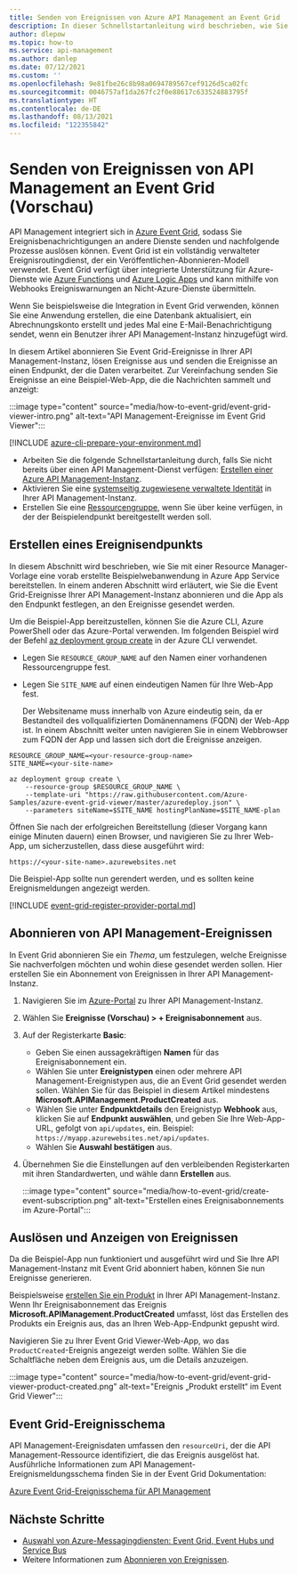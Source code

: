 ```yaml
---
title: Senden von Ereignissen von Azure API Management an Event Grid
description: In dieser Schnellstartanleitung wird beschrieben, wie Sie Event Grid-Ereignisse für Ihre Azure API Management-Instanz aktivieren und dann Ereignisse an eine Beispielanwendung senden.
author: dlepow
ms.topic: how-to
ms.service: api-management
ms.author: danlep
ms.date: 07/12/2021
ms.custom: ''
ms.openlocfilehash: 9e81fbe26c8b98a0694789567cef9126d5ca02fc
ms.sourcegitcommit: 0046757af1da267fc2f0e88617c633524883795f
ms.translationtype: HT
ms.contentlocale: de-DE
ms.lasthandoff: 08/13/2021
ms.locfileid: "122355842"
---
```

# <a name="send-events-from-api-management-to-event-grid-preview"></a>Senden von Ereignissen von API Management an Event Grid (Vorschau)

API Management integriert sich in [Azure Event Grid](../event-grid/overview.md), sodass Sie Ereignisbenachrichtigungen an andere Dienste senden und nachfolgende Prozesse auslösen können. Event Grid ist ein vollständig verwalteter Ereignisroutingdienst, der ein Veröffentlichen-Abonnieren-Modell verwendet. Event Grid verfügt über integrierte Unterstützung für Azure-Dienste wie [Azure Functions](../azure-functions/functions-overview.md) und [Azure Logic Apps](../logic-apps/logic-apps-overview.md) und kann mithilfe von Webhooks Ereigniswarnungen an Nicht-Azure-Dienste übermitteln.

Wenn Sie beispielsweise die Integration in Event Grid verwenden, können Sie eine Anwendung erstellen, die eine Datenbank aktualisiert, ein Abrechnungskonto erstellt und jedes Mal eine E-Mail-Benachrichtigung sendet, wenn ein Benutzer ihrer API Management-Instanz hinzugefügt wird.

In diesem Artikel abonnieren Sie Event Grid-Ereignisse in Ihrer API Management-Instanz, lösen Ereignisse aus und senden die Ereignisse an einen Endpunkt, der die Daten verarbeitet. Zur Vereinfachung senden Sie Ereignisse an eine Beispiel-Web-App, die die Nachrichten sammelt und anzeigt:

:::image type="content" source="media/how-to-event-grid/event-grid-viewer-intro.png" alt-text="API Management-Ereignisse im Event Grid Viewer":::

[!INCLUDE [azure-cli-prepare-your-environment.md](../../includes/azure-cli-prepare-your-environment.md)]
- Arbeiten Sie die folgende Schnellstartanleitung durch, falls Sie nicht bereits über einen API Management-Dienst verfügen: [Erstellen einer Azure API Management-Instanz](get-started-create-service-instance.md).
- Aktivieren Sie eine [systemseitig zugewiesene verwaltete Identität](api-management-howto-use-managed-service-identity.md#create-a-system-assigned-managed-identity) in Ihrer API Management-Instanz.
- Erstellen Sie eine [Ressourcengruppe](../azure-resource-manager/management/manage-resource-groups-portal.md#create-resource-groups), wenn Sie über keine verfügen, in der der Beispielendpunkt bereitgestellt werden soll.

## <a name="create-an-event-endpoint"></a>Erstellen eines Ereignisendpunkts

In diesem Abschnitt wird beschrieben, wie Sie mit einer Resource Manager-Vorlage eine vorab erstellte Beispielwebanwendung in Azure App Service bereitstellen. In einem anderen Abschnitt wird erläutert, wie Sie die Event Grid-Ereignisse Ihrer API Management-Instanz abonnieren und die App als den Endpunkt festlegen, an den Ereignisse gesendet werden.

Um die Beispiel-App bereitzustellen, können Sie die Azure CLI, Azure PowerShell oder das Azure-Portal verwenden. Im folgenden Beispiel wird der Befehl [az deployment group create](/cli/azure/deployment/group#az_deployment_group_create) in der Azure CLI verwendet.

* Legen Sie `RESOURCE_GROUP_NAME` auf den Namen einer vorhandenen Ressourcengruppe fest.
* Legen Sie `SITE_NAME` auf einen eindeutigen Namen für Ihre Web-App fest.

  Der Websitename muss innerhalb von Azure eindeutig sein, da er Bestandteil des vollqualifizierten Domänennamens (FQDN) der Web-App ist. In einem Abschnitt weiter unten navigieren Sie in einem Webbrowser zum FQDN der App und lassen sich dort die Ereignisse anzeigen.

```azurecli-interactive
RESOURCE_GROUP_NAME=<your-resource-group-name>
SITE_NAME=<your-site-name>

az deployment group create \
    --resource-group $RESOURCE_GROUP_NAME \
    --template-uri "https://raw.githubusercontent.com/Azure-Samples/azure-event-grid-viewer/master/azuredeploy.json" \
    --parameters siteName=$SITE_NAME hostingPlanName=$SITE_NAME-plan
```

Öffnen Sie nach der erfolgreichen Bereitstellung (dieser Vorgang kann einige Minuten dauern) einen Browser, und navigieren Sie zu Ihrer Web-App, um sicherzustellen, dass diese ausgeführt wird:

`https://<your-site-name>.azurewebsites.net`

Die Beispiel-App sollte nun gerendert werden, und es sollten keine Ereignismeldungen angezeigt werden.

[!INCLUDE [event-grid-register-provider-portal.md](../../includes/event-grid-register-provider-portal.md)]

## <a name="subscribe-to-api-management-events"></a>Abonnieren von API Management-Ereignissen

In Event Grid abonnieren Sie ein *Thema*, um festzulegen, welche Ereignisse Sie nachverfolgen möchten und wohin diese gesendet werden sollen. Hier erstellen Sie ein Abonnement von Ereignissen in Ihrer API Management-Instanz.

1. Navigieren Sie im [Azure-Portal](https://portal.azure.com) zu Ihrer API Management-Instanz.
1. Wählen Sie **Ereignisse (Vorschau) > + Ereignisabonnement** aus. 
1. Auf der Registerkarte **Basic**:
    * Geben Sie einen aussagekräftigen **Namen** für das Ereignisabonnement ein.
    * Wählen Sie unter **Ereignistypen** einen oder mehrere API Management-Ereignistypen aus, die an Event Grid gesendet werden sollen. Wählen Sie für das Beispiel in diesem Artikel mindestens **Microsoft.APIManagement.ProductCreated** aus. 
    * Wählen Sie unter **Endpunktdetails** den Ereignistyp **Webhook** aus, klicken Sie auf **Endpunkt auswählen**, und geben Sie Ihre Web-App-URL, gefolgt von `api/updates`, ein. Beispiel: `https://myapp.azurewebsites.net/api/updates`.
    * Wählen Sie **Auswahl bestätigen** aus.
1. Übernehmen Sie die Einstellungen auf den verbleibenden Registerkarten mit ihren Standardwerten, und wähle dann **Erstellen** aus.

    :::image type="content" source="media/how-to-event-grid/create-event-subscription.png" alt-text="Erstellen eines Ereignisabonnements im Azure-Portal":::

## <a name="trigger-and-view-events"></a>Auslösen und Anzeigen von Ereignissen

Da die Beispiel-App nun funktioniert und ausgeführt wird und Sie Ihre API Management-Instanz mit Event Grid abonniert haben, können Sie nun Ereignisse generieren.

Beispielsweise [erstellen Sie ein Produkt](./api-management-howto-add-products.md) in Ihrer API Management-Instanz. Wenn Ihr Ereignisabonnement das Ereignis **Microsoft.APIManagement.ProductCreated** umfasst, löst das Erstellen des Produkts ein Ereignis aus, das an Ihren Web-App-Endpunkt gepusht wird. 

Navigieren Sie zu Ihrer Event Grid Viewer-Web-App, wo das `ProductCreated`-Ereignis angezeigt werden sollte. Wählen Sie die Schaltfläche neben dem Ereignis aus, um die Details anzuzeigen. 

:::image type="content" source="media/how-to-event-grid/event-grid-viewer-product-created.png" alt-text="Ereignis „Produkt erstellt“ im Event Grid Viewer":::

## <a name="event-grid-event-schema"></a>Event Grid-Ereignisschema

API Management-Ereignisdaten umfassen den `resourceUri`, der die API Management-Ressource identifiziert, die das Ereignis ausgelöst hat. Ausführliche Informationen zum API Management-Ereignismeldungsschema finden Sie in der Event Grid Dokumentation:

[Azure Event Grid-Ereignisschema für API Management](../event-grid/event-schema-api-management.md)

## <a name="next-steps"></a>Nächste Schritte

* [Auswahl von Azure-Messagingdiensten: Event Grid, Event Hubs und Service Bus](../event-grid/compare-messaging-services.md)
* Weitere Informationen zum [Abonnieren von Ereignissen](../event-grid/subscribe-through-portal.md).